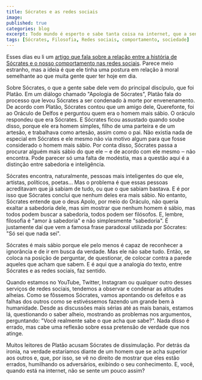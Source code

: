 ```yaml
---
title: Sócrates e as redes sociais
image:
published: true
categories: blog
excerpt: Todo mundo é esperto e sabe tanta coisa na internet, que a sensação é de encontrar um Sócrates em cada post do Twitter ou comentário no YouTube. Será que isso é bom?
tags: [Sócrates, Filosofia, Redes sociais, comportamento, sociedade]
---
```


Esses dias eu li um [artigo que fala sobre a relação entre a história de Sócrates e o nosso comportamento nas redes sociais](https://qz.com/1599699/socrates-shows-why-moral-posturing-on-social-media-is-so-annoying/). Parece meio estranho, mas a ideia é que ele tinha uma postura em relação à moral semelhante ao que muita gente quer ter hoje em dia.

Sobre Sócrates, o que a gente sabe dele vem do principal discípulo, que foi Platão. Em um diálogo chamado "Apologia de Sócrates", Platão fala do processo que levou Sócrates a ser condenado à morte por envenenamento. De acordo com Platão, Sócrates contou que um amigo dele, Querefonte, foi ao Oráculo de Delfos e perguntou quem era o homem mais sábio. O oráculo respondeu que era Sócrates. E Sócrates ficou assustado quando soube disso, porque ele era homem simples, filho de uma parteira e de um artesão, e trabalhava como artesão, assim como o pai. Não existia nada de especial em Sócrates e ele mesmo não via motivo algum para que fosse considerado o homem mais sábio. Por conta disso, Sócrates passa a procurar alguém mais sábio do que ele ‒ e de acordo com ele mesmo ‒ não encontra. Pode parecer só uma falta de modéstia, mas a questão aqui é a distinção entre sabedoria e inteligência. 

Sócrates encontra, naturalmente, pessoas mais inteligentes do que ele, artistas, políticos, poetas... Mas o problema é que essas pessoas acreditavam que já sabiam de tudo, ou que o que sabiam bastava. E é por isso que Sócrates conclui que nenhum deles era mais sábio. No entanto, Sócrates entende que o deus Apolo, por meio do Oráculo, não queria exaltar a sabedoria dele, mas sim mostrar que nenhum homem é sábio, mas todos podem buscar a sabedoria, todos podem ser filósofos. E, lembre, filosofia é "amor à sabedoria" e não simplesmente "sabedoria". É justamente daí que vem a famosa frase paradoxal utilizada por Sócrates: "Só sei que nada sei".

Sócrates é mais sábio porque ele pelo menos é capaz de reconhecer a ignorância e de ir em busca da verdade. Mas ele não sabe tudo. Então, se coloca na posição de perguntar, de questionar, de colocar contra a parede aqueles que acham que sabem. E é aqui que a analogia do texto, entre Sócrates e as redes sociais, faz sentido.

Quando estamos no YouTube, Twitter, Instagram ou qualquer outro desses serviços de redes sociais, tendemos a observar e condenar as atitudes alheias. Como se fôssemos Sócrates, vamos apontando os defeitos e as falhas dos outros como se estivéssemos fazendo um grande bem à humanidade. Desde as discussões mais sérias até as mais banais, estamos lá, questionando o saber alheio, mostrando as problemas nos argumentos, perguntando: "Você realmente sabe o que acha que sabe?". Nada disso é errado, mas cabe uma reflexão sobre essa pretensão de verdade que nos atinge. 

Muitos leitores de Platão acusam Sócrates de dissimulação. Por detrás da ironia, na verdade estaríamos diante de um homem que se acha superior aos outros e, que, por isso, se vê no direito de mostrar que eles estão errados, humilhando os adversários, exibindo o seu conhecimento. E, você, quando está na internet, não se sente um pouco assim?
